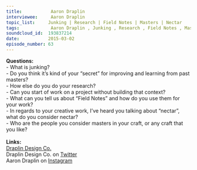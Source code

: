 ```yaml
--- 
title:           Aaron Draplin 
interviewee:     Aaron Draplin 
topic_list:     Junking | Research | Field Notes | Masters | Nectar
tags:            Aaron Draplin , Junking , Research , Field Notes , Masters , Nectar
soundcloud_id:  193837214
date:           2015-03-02
episode_number: 63
---
```


<p class="show_notes_display"><b>Questions:</b><br>- What is junking?<br>- Do you think it’s kind of your “secret” for improving and learning from past masters?<br>- How else do you do your research?<br>- Can you start of work on a project without building that context?<br>- What can you tell us about “Field Notes” and how do you use them for your work?<br>- In regards to your creative work, I’ve heard you talking about “nectar”, what do you consider nectar?<br>- Who are the people you consider masters in your craft, or any craft that you like?<br><br><b>Links:</b><br><a rel="nofollow" target="_blank" href="http://draplin.com/">Draplin Design Co.</a><br>Draplin Design Co. on <a rel="nofollow" target="_blank" href="https://twitter.com/draplin">Twitter</a><br>Aaron Draplin on <a rel="nofollow" target="_blank" href="https://instagram.com/draplin">Instagram</a><br><br><br></p>
